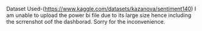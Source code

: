 Dataset Used-(https://www.kaggle.com/datasets/kazanova/sentiment140)
I am unable to upload the power bi file due to its large size hence including the scrrenshot oof the dashborad.
Sorry for the inconvenience.
